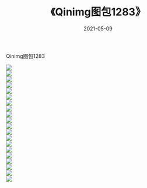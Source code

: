 ﻿---
layout: post
title:  《Qinimg图包1283》
date:   2021-05-09
img: http://imgx.orgx.ga/Qinimg图包/Qinimg图包1283/000.jpg
categories: [美女, 清纯, 唯美]
---

Qinimg图包1283

 ![](http://imgx.orgx.ga/Qinimg图包/Qinimg图包1283/001.jpg) <br>![](http://imgx.orgx.ga/Qinimg图包/Qinimg图包1283/002.jpg) <br>![](http://imgx.orgx.ga/Qinimg图包/Qinimg图包1283/003.jpg) <br>![](http://imgx.orgx.ga/Qinimg图包/Qinimg图包1283/004.jpg) <br>![](http://imgx.orgx.ga/Qinimg图包/Qinimg图包1283/005.jpg) <br>![](http://imgx.orgx.ga/Qinimg图包/Qinimg图包1283/006.jpg) <br>![](http://imgx.orgx.ga/Qinimg图包/Qinimg图包1283/007.jpg) <br>![](http://imgx.orgx.ga/Qinimg图包/Qinimg图包1283/008.jpg) <br>![](http://imgx.orgx.ga/Qinimg图包/Qinimg图包1283/009.jpg) <br>![](http://imgx.orgx.ga/Qinimg图包/Qinimg图包1283/010.jpg) <br>![](http://imgx.orgx.ga/Qinimg图包/Qinimg图包1283/011.jpg) <br>![](http://imgx.orgx.ga/Qinimg图包/Qinimg图包1283/012.jpg) <br>![](http://imgx.orgx.ga/Qinimg图包/Qinimg图包1283/013.jpg) <br>![](http://imgx.orgx.ga/Qinimg图包/Qinimg图包1283/014.jpg) <br>![](http://imgx.orgx.ga/Qinimg图包/Qinimg图包1283/015.jpg) <br>![](http://imgx.orgx.ga/Qinimg图包/Qinimg图包1283/016.jpg) <br>![](http://imgx.orgx.ga/Qinimg图包/Qinimg图包1283/017.jpg) <br>![](http://imgx.orgx.ga/Qinimg图包/Qinimg图包1283/018.jpg) <br>![](http://imgx.orgx.ga/Qinimg图包/Qinimg图包1283/019.jpg) <br>![](http://imgx.orgx.ga/Qinimg图包/Qinimg图包1283/020.jpg) <br>